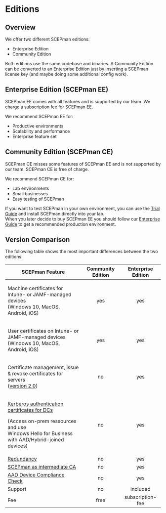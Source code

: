 # Editions

## Overview

We offer two different SCEPman editions:

* Enterprise Edition
* Community Edition

Both editions use the same codebase and binaries. A Community Edition can be converted to an Enterprise Edition just by inserting a SCEPman license key (and maybe doing some additional config work).

## Enterprise Edition (SCEPman EE)

SCEPman EE comes with all features and is supported by our team. We charge a subscription fee for SCEPman EE.

We recommend SCEPman EE for:

* Productive environments
* Scalability and performance
* Enterprise feature set

## Community Edition (SCEPman CE)

SCEPman CE misses some features of SCEPman EE and is not supported by our team. SCEPman CE is free of charge.

We recommend SCEPman CE for:

* Lab environments
* Small businesses
* Easy testing of SCEPman

If you want to test SCEPman in your own environment, you can use the [Trial Guide](scepman-deployment/trial-guide.md) and install SCEPman directly into your lab.\
When you later decide to buy SCEPman EE you should follow our [Enterprise Guide](scepman-deployment/enterprise-guide.md) to get a recommended production environment.

## Version Comparison

The following table shows the most important differences between the two editions:

| SCEPman Feature                                                                                                                                                                                                                                                 | Community Edition | Enterprise Edition |
| --------------------------------------------------------------------------------------------------------------------------------------------------------------------------------------------------------------------------------------------------------------- | :---------------: | :----------------: |
| <p>Machine certificates for Intune- or JAMF-managed devices<br>(Windows 10, MacOS, Android, iOS)</p>                                                                                                                                                            |        yes        |         yes        |
| <p>User certificates on Intune- or JAMF-managed devices<br>(Windows 10, MacOS, Android, iOS)</p>                                                                                                                                                                |        yes        |         yes        |
| <p>Certificate management, issue &#x26; revoke certificates for servers<br>(<a href="other/changelog.md#2.0-soon-in-preview">version 2.0</a>)</p>                                                                                                               |         no        |         yes        |
| <p><a href="https://docs.scepman.com/certificate-deployment/other-1/domain-controller-certificates">Kerberos authentication certificates for DCs</a></p><p>(Access on-prem ressources and use<br>Windows Hello for Business with AAD/Hybrid-joined devices)</p> |         no        |         yes        |
| [Redundancy](https://docs.scepman.com/scepman-configuration/optional/geo-redundancy)                                                                                                                                                                            |         no        |         yes        |
| [SCEPman as intermediate CA](https://docs.scepman.com/scepman-configuration/optional/intermediate-certificate)                                                                                                                                                  |         no        |         yes        |
| [AAD Device Compliance Check](https://docs.scepman.com/scepman-configuration/optional/application-settings#appconfig-intunevalidation-compliancecheck)                                                                                                          |         no        |         yes        |
| Support                                                                                                                                                                                                                                                         |         no        |      included      |
| Fee                                                                                                                                                                                                                                                             |        free       |  subscription-fee  |

